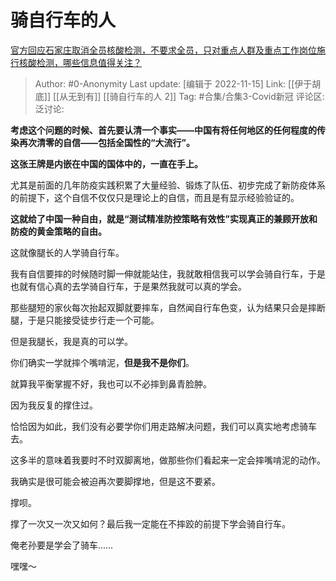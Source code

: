 # 骑自行车的人
[官方回应石家庄取消全员核酸检测，不要求全员，只对重点人群及重点工作岗位施行核酸检测，哪些信息值得关注？](https://www.zhihu.com/question/566614625/answer/2759955335)

> Author: #0-Anonymity
> Last update: [编辑于 2022-11-15]
> Link: [[伊于胡底]] [[从无到有]] [[骑自行车的人 2]]
> Tag: #合集/合集3-Covid新冠
> 评论区:
> 泛讨论:

**考虑这个问题的时候、首先要认清一个事实——中国有将任何地区的任何程度的传染再次清零的自信——包括全国性的“大流行”。**

**这张王牌是内嵌在中国的国体中的，一直在手上。**

尤其是前面的几年防疫实践积累了大量经验、锻炼了队伍、初步完成了新防疫体系的前提下，这个自信不仅仅只是理论上的自信，而且是有显示经验验证的。

**这就给了中国一种自由，就是“测试精准防控策略有效性”实现真正的兼顾开放和防疫的黄金策略的自由。**

这就像腿长的人学骑自行车。

我有自信要摔的时候随时脚一伸就能站住，我就敢相信我可以学会骑自行车，于是也就有信心真的去学骑自行车，于是果然我就可以真的学会。

那些腿短的家伙每次抬起双脚就要摔车，自然闻自行车色变，认为结果只会是摔断腿，于是只能接受徒步行走一个可能。

但是我腿长，我是真的可以学。

你们确实一学就摔个嘴啃泥，**但是我不是你们**。

就算我平衡掌握不好，我也可以不必摔到鼻青脸肿。

因为我反复的撑住过。

恰恰因为如此，我们没有必要学你们用走路解决问题，我们可以真实地考虑骑车去。

这多半的意味着我要时不时双脚离地，做那些你们看起来一定会摔嘴啃泥的动作。

我确实是很可能会被迫再次要脚撑地，但是这不要紧。

撑呗。

撑了一次又一次又如何？最后我一定能在不摔跤的前提下学会骑自行车。

俺老孙要是学会了骑车……

嘿嘿～
